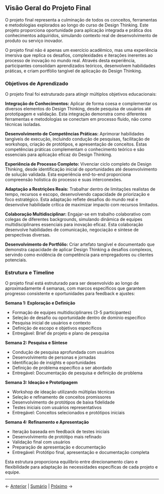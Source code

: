 ## Visão Geral do Projeto Final

O projeto final representa a culminação de todos os conceitos, ferramentas e metodologias explorados ao longo do curso de Design Thinking. Este projeto proporciona oportunidade para aplicação integrada e prática dos conhecimentos adquiridos, simulando contexto real de desenvolvimento de produto ou serviço inovador.

O projeto final não é apenas um exercício acadêmico, mas uma experiência imersiva que replica os desafios, complexidades e iterações inerentes ao processo de inovação no mundo real. Através desta experiência, participantes consolidam aprendizados teóricos, desenvolvem habilidades práticas, e criam portfólio tangível de aplicação do Design Thinking.

### Objetivos de Aprendizado

O projeto final foi estruturado para atingir múltiplos objetivos educacionais:

**Integração de Conhecimentos:**
Aplicar de forma coesa e complementar os diversos elementos do Design Thinking, desde pesquisa de usuários até prototipagem e validação. Esta integração demonstra como diferentes ferramentas e metodologias se conectam em processo fluido, não como técnicas isoladas.

**Desenvolvimento de Competências Práticas:**
Aprimorar habilidades tangíveis de execução, incluindo condução de pesquisas, facilitação de workshops, criação de protótipos, e apresentação de conceitos. Estas competências práticas complementam o conhecimento teórico e são essenciais para aplicação eficaz do Design Thinking.

**Experiência de Processo Completo:**
Vivenciar ciclo completo de Design Thinking, desde identificação inicial de oportunidades até desenvolvimento de solução validada. Esta experiência end-to-end proporciona compreensão holística do processo e suas interconexões.

**Adaptação a Restrições Reais:**
Trabalhar dentro de limitações realistas de tempo, recursos e escopo, desenvolvendo capacidade de priorização e foco estratégico. Esta adaptação reflete desafios do mundo real e desenvolve habilidade crítica de maximizar impacto com recursos limitados.

**Colaboração Multidisciplinar:**
Engajar-se em trabalho colaborativo com colegas de diferentes backgrounds, simulando dinâmica de equipes multidisciplinares essenciais para inovação eficaz. Esta colaboração desenvolve habilidades de comunicação, negociação e síntese de perspectivas diversas.

**Desenvolvimento de Portfólio:**
Criar artefato tangível e documentado que demonstra capacidade de aplicar Design Thinking a desafios complexos, servindo como evidência de competência para empregadores ou clientes potenciais.

### Estrutura e Timeline

O projeto final está estruturado para ser desenvolvido ao longo de aproximadamente 4 semanas, com marcos específicos que garantem progresso consistente e oportunidades para feedback e ajustes:

**Semana 1: Exploração e Definição**
- Formação de equipes multidisciplinares (3-5 participantes)
- Seleção de desafio ou oportunidade dentro de domínio específico
- Pesquisa inicial de usuários e contexto
- Definição de escopo e objetivos específicos
- Entregável: Brief de projeto e plano de pesquisa

**Semana 2: Pesquisa e Síntese**
- Condução de pesquisa aprofundada com usuários
- Desenvolvimento de personas e jornadas
- Identificação de insights e oportunidades
- Definição de problema específico a ser abordado
- Entregável: Documentação de pesquisa e definição de problema

**Semana 3: Ideação e Prototipagem**
- Workshop de ideação utilizando múltiplas técnicas
- Seleção e refinamento de conceitos promissores
- Desenvolvimento de protótipos de baixa fidelidade
- Testes iniciais com usuários representativos
- Entregável: Conceitos selecionados e protótipos iniciais

**Semana 4: Refinamento e Apresentação**
- Iteração baseada em feedback de testes iniciais
- Desenvolvimento de protótipo mais refinado
- Validação final com usuários
- Preparação de apresentação e documentação
- Entregável: Protótipo final, apresentação e documentação completa

Esta estrutura proporciona equilíbrio entre direcionamento claro e flexibilidade para adaptação às necessidades específicas de cada projeto e equipe.

---

← [Anterior](./4.2.1_projeto_final_aplicacao_integrada_mtricas_e_avaliao_de_mvp.md) | [Sumário](../../sumario.md) | [Próximo](./4.2.1_projeto_final_aplicacao_integrada_parte2.md) →